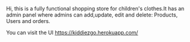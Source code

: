 Hi, this is a fully functional shopping store for children's clothes.It has an admin panel where admins can add,update, edit and delete: Products, Users and orders.

You can visit the UI https://kiddiezgo.herokuapp.com/
